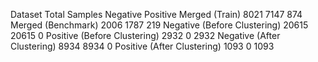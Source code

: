 Dataset	Total Samples	Negative	Positive
Merged (Train)	8021	7147	874
Merged (Benchmark)	2006	1787	219
Negative (Before Clustering)	20615	20615	0
Positive (Before Clustering)	2932	0	2932
Negative (After Clustering)	8934	8934	0
Positive (After Clustering)	1093	0	1093
